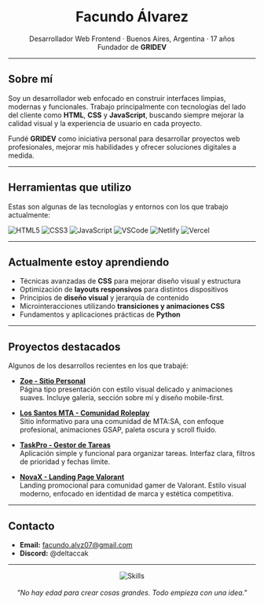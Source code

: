 <h1 align="center">Facundo Álvarez</h1>
<p align="center">
  Desarrollador Web Frontend · Buenos Aires, Argentina · 17 años <br>
  Fundador de <strong>GRIDEV</strong>
</p>

---

## Sobre mí

Soy un desarrollador web enfocado en construir interfaces limpias, modernas y funcionales. Trabajo principalmente con tecnologías del lado del cliente como **HTML**, **CSS** y **JavaScript**, buscando siempre mejorar la calidad visual y la experiencia de usuario en cada proyecto.

Fundé **GRIDEV** como iniciativa personal para desarrollar proyectos web profesionales, mejorar mis habilidades y ofrecer soluciones digitales a medida.

---

## Herramientas que utilizo

Estas son algunas de las tecnologías y entornos con los que trabajo actualmente:

![HTML5](https://img.shields.io/badge/HTML5-E34F26?style=flat&logo=html5&logoColor=white)
![CSS3](https://img.shields.io/badge/CSS3-1572B6?style=flat&logo=css3&logoColor=white)
![JavaScript](https://img.shields.io/badge/JavaScript-F7DF1E?style=flat&logo=javascript&logoColor=black)
![VSCode](https://img.shields.io/badge/VS%20Code-007ACC?style=flat&logo=visual-studio-code&logoColor=white)
![Netlify](https://img.shields.io/badge/Netlify-00C7B7?style=flat&logo=netlify&logoColor=white)
![Vercel](https://img.shields.io/badge/Vercel-000000?style=flat&logo=vercel&logoColor=white)

---

## Actualmente estoy aprendiendo

- Técnicas avanzadas de **CSS** para mejorar diseño visual y estructura
- Optimización de **layouts responsivos** para distintos dispositivos
- Principios de **diseño visual** y jerarquía de contenido
- Microinteracciones utilizando **transiciones y animaciones CSS**
- Fundamentos y aplicaciones prácticas de **Python**

---

## Proyectos destacados

Algunos de los desarrollos recientes en los que trabajé:

- [**Zoe - Sitio Personal**](https://zoeeeee.netlify.app/)  
  Página tipo presentación con estilo visual delicado y animaciones suaves. Incluye galería, sección sobre mí y diseño mobile-first.

- [**Los Santos MTA - Comunidad Roleplay**](https://los-santos-mta.netlify.app/)  
  Sitio informativo para una comunidad de MTA:SA, con enfoque profesional, animaciones GSAP, paleta oscura y scroll fluido.

- [**TaskPro - Gestor de Tareas**](https://taskpro-app.netlify.app/)  
  Aplicación simple y funcional para organizar tareas. Interfaz clara, filtros de prioridad y fechas límite.

- [**NovaX - Landing Page Valorant**](https://novax-valorant.netlify.app/)  
  Landing promocional para comunidad gamer de Valorant. Estilo visual moderno, enfocado en identidad de marca y estética competitiva.

---

## Contacto

- **Email:** facundo.alvz07@gmail.com  
- **Discord:** @deltaccak

---

<p align="center">
  <img src="https://skillicons.dev/icons?i=html,css,js,vscode,netlify" alt="Skills" />
  <br><br>
  <i>"No hay edad para crear cosas grandes. Todo empieza con una idea."</i>
</p>
